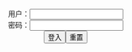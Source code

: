 <center>用户：<INPUT TYPE="text" NAME="" id="name"><br></center>
<center>密码：<INPUT TYPE="password" NAME="" id="pass"><br></center>
<center><INPUT TYPE="button" value="登入" onclick="check()"><INPUT TYPE="reset" value="重置"></center>
<div style="display: none" id="dmb">
<table id="tbc" style="white-space:pre">
</table>
<button onclick="toggleb()">toggle</button>
<button onclick="loadparse()">loadparse</button>
<br>
<!-- 🌸<br>🍅-　-🍑<hr>🍀 --><textarea rows="30" cols="100" style="display: none" id="tar">

コスプレエロ画像】グラドルにも負けないセクシーコスプレイヤー（30枚
https://ja.porn-images-xxx.com/image/cosplay-erotic-imagesexy-cosplayer-30-pieces-that-is-second-to-none-in-gradle/

https://static9.porn-images-xxx.com/upload/20210722/922/943683/p=700/2.jpg
https://static9.porn-images-xxx.com/upload/20210722/922/943683/p=700/3.jpg
https://static9.porn-images-xxx.com/upload/20210722/922/943683/p=700/11.jpg
https://static9.porn-images-xxx.com/upload/20210722/922/943683/p=700/12.jpg

https://static7.porn-images-xxx.com/upload/20200902/834/853452/p=700/2.jpg

おっぱい】どのおっぱいが好きか選び放題のハーレム気分が味わえる複数女子ヌードのおっぱい画像集！ww【80枚
https://ja.porn-images-xxx.com/image/boobsmultiple-female-nude-image-collection-where-you-can-taste-the-harlem-feeling-of-unlimited-choosing-which-you-like-ww80-sheets/

https://static8.porn-images-xxx.com/upload/20210423/912/933593/p=700/26.jpg
https://static8.porn-images-xxx.com/upload/20210423/912/933593/p=700/31.jpg
https://static8.porn-images-xxx.com/upload/20210423/912/933593/p=700/32.jpg
https://static8.porn-images-xxx.com/upload/20210423/912/933593/p=700/35.jpg
https://static8.porn-images-xxx.com/upload/20210423/912/933593/p=700/36.jpg
https://static8.porn-images-xxx.com/upload/20210423/912/933593/p=700/44.jpg
https://static8.porn-images-xxx.com/upload/20210423/912/933593/p=700/45.jpg
https://static8.porn-images-xxx.com/upload/20210423/912/933593/p=700/47.jpg
https://static8.porn-images-xxx.com/upload/20210423/912/933593/p=700/48.jpg
https://static8.porn-images-xxx.com/upload/20210423/912/933593/p=700/51.jpg
https://static8.porn-images-xxx.com/upload/20210423/912/933593/p=700/54.jpg
https://static8.porn-images-xxx.com/upload/20210423/912/933593/p=700/57.jpg
https://static8.porn-images-xxx.com/upload/20210423/912/933593/p=700/61.jpg
https://static8.porn-images-xxx.com/upload/20210423/912/933593/p=700/66.jpg
https://static8.porn-images-xxx.com/upload/20210423/912/933593/p=700/67.jpg
https://static8.porn-images-xxx.com/upload/20210423/912/933593/p=700/68.jpg
https://static8.porn-images-xxx.com/upload/20210423/912/933593/p=700/73.jpg
https://static8.porn-images-xxx.com/upload/20210423/912/933593/p=700/79.jpg

nagisa魔物喵 レム
https://ja.hentai-cosplays.com/image/nagisa-/

https://static5.hentai-cosplays.com/upload/20210728/233/237669/p=700/3.jpg
https://static5.hentai-cosplays.com/upload/20210728/233/237669/p=700/4.jpg
https://static5.hentai-cosplays.com/upload/20210728/233/237669/p=700/12.jpg
https://static5.hentai-cosplays.com/upload/20210728/233/237669/p=700/16.jpg
https://static5.hentai-cosplays.com/upload/20210728/233/237669/p=700/22.jpg
https://static5.hentai-cosplays.com/upload/20210728/233/237669/p=700/24.jpg
https://static5.hentai-cosplays.com/upload/20210728/233/237669/p=700/30.jpg
https://static5.hentai-cosplays.com/upload/20210728/233/237669/p=700/34.jpg
https://static5.hentai-cosplays.com/upload/20210728/233/237669/p=700/37.jpg
https://static5.hentai-cosplays.com/upload/20210728/233/237669/p=700/38.jpg
https://static5.hentai-cosplays.com/upload/20210728/233/237669/p=700/40.jpg
https://static5.hentai-cosplays.com/upload/20210728/233/237669/p=700/44.jpg
https://static5.hentai-cosplays.com/upload/20210728/233/237669/p=700/46.jpg
https://static5.hentai-cosplays.com/upload/20210728/233/237669/p=700/47.jpg
https://static5.hentai-cosplays.com/upload/20210728/233/237669/p=700/48.jpg
https://static5.hentai-cosplays.com/upload/20210728/233/237669/p=700/49.jpg
https://static5.hentai-cosplays.com/upload/20210728/233/237669/p=700/51.jpg
https://static5.hentai-cosplays.com/upload/20210728/233/237669/p=700/52.jpg
https://static5.hentai-cosplays.com/upload/20210728/233/237669/p=700/53.jpg
https://static5.hentai-cosplays.com/upload/20210728/233/237669/p=700/54.jpg
https://static5.hentai-cosplays.com/upload/20210728/233/237669/p=700/55.jpg
https://static5.hentai-cosplays.com/upload/20210728/233/237669/p=700/57.jpg
https://static5.hentai-cosplays.com/upload/20210728/233/237669/p=700/60.jpg
https://static5.hentai-cosplays.com/upload/20210728/233/237669/p=700/61.jpg
https://static5.hentai-cosplays.com/upload/20210728/233/237669/p=700/63.jpg

DJAWA] Hanari - Catgirl in Stripes
https://ja.hentai-cosplays.com/image/djawa-hanari-catgirl-in-stripes/

https://static5.hentai-cosplays.com/upload/20210728/233/237701/p=700/1.jpg
https://static5.hentai-cosplays.com/upload/20210728/233/237701/p=700/91.jpg

Coser@Hane Ame 雨波写真: 阿米莉亚·华生 (35 ảnh
https://ja.hentai-cosplays.com/image/coserhane-ame-rain-wave-photo-ame-riyi--35-nh/

https://static5.hentai-cosplays.com/upload/20210728/233/237699/p=700/1.jpg
https://static5.hentai-cosplays.com/upload/20210728/233/237699/p=700/35.jpg

https://www.pornhub.com/view_video.php?viewkey=ph5e057ea7986b9
https://www.pornhub.com/view_video.php?viewkey=ph5a597ed6e6e66
https://www.pornhub.com/view_video.php?viewkey=ph5afc74e869428
https://www.pornhub.com/view_video.php?viewkey=ph58d97a8e4a6e9
https://www.pornhub.com/view_video.php?viewkey=ph5b058f9c9557a
https://www.pornhub.com/view_video.php?viewkey=ph5f5afcf3def21
https://www.pornhub.com/view_video.php?viewkey=ph5e12251a0ed0e
https://www.pornhub.com/view_video.php?viewkey=ph5da8dcda23297
https://www.pornhub.com/view_video.php?viewkey=ph5fa4513e7b2a9
https://www.pornhub.com/view_video.php?viewkey=ph602c20247f6f5
https://www.pornhub.com/view_video.php?viewkey=ph5fad96ddeee71

Squirt MILF Anal Queen of Spades and 4 Bulls Pt 2
https://www.pornhub.com/view_video.php?viewkey=ph59974b0de2b11

https://ei.phncdn.com/videos/201708/18/129082231/original/(m=eaAaGwObaaaa)(mh=Po-YqExH94PkRHAf)12.jpg

Rose D Kush 1st Gangbang
https://www.pornhub.com/view_video.php?viewkey=ph60bf8a58bbdc6

https://di.phncdn.com/videos/202106/08/389279631/original/(m=eaAaGwObaaaa)(mh=OpyG_bhsouqq0byd)13.jpg

BIG BUTT BBW ROSE KUSH GETS FUCKED BY MAJIIK MONTANA
https://www.pornhub.com/view_video.php?viewkey=ph604af14d2bd7f

https://ei.phncdn.com/videos/202103/13/385062241/original/(m=eaAaGwObaaaa)(mh=lDENe3LNmbR6xYbX)11.jpg

Gorgeous BBW Lila Lovely and Bunny De La Cruz Need BBC To Reach Orgasm
https://www.pornhub.com/view_video.php?viewkey=ph6075c7082aeac

https://di.phncdn.com/videos/202104/13/386555451/original/(m=qQ7VUNWbeaAaGwObaaaa)(mh=QLxx7Aps2py9vqiD)0.jpg

BIG BUTT BBW ROSE KUSH GETS FUCKED BY MAJIIK MONTANA
https://www.pornhub.com/view_video.php?viewkey=ph604af14d2bd7f

https://di.phncdn.com/videos/202103/13/385062241/original/(m=eaAaGwObaaaa)(mh=lDENe3LNmbR6xYbX)11.jpg

LATINA BBW ROSE D KUSH OPENS HER HOLES UP FOR BONES MONTANA
https://www.pornhub.com/view_video.php?viewkey=ph603aa512b8145

https://ei.phncdn.com/videos/202102/27/384361062/original/(m=eaAaGwObaaaa)(mh=kE3085p8TG0rhyK9)8.jpg

Best BBW Gang Bang
https://www.pornhub.com/view_video.php?viewkey=ph5c4e71772a2b2

https://ei.phncdn.com/videos/201901/28/204257931/original/(m=eafTGgaaaa)(mh=PNrGHBzheTDDCXi_)2.jpg

BBW Rose Kush Gets BBC Stripper for her Birthday Orgy
https://www.pornhub.com/view_video.php?viewkey=ph60594473a80e1

https://ci.phncdn.com/videos/202103/23/385535161/original/(m=eafTGgaaaa)(mh=kUmW0mB1C-Ex-1J9)2.jpg

JENNA FOXXX CREAMPIE GANG BANG
https://www.pornhub.com/view_video.php?viewkey=ph5db4dd7e1ca91

pink-haired busty gets creampie
https://www.pornhub.com/view_video.php?viewkey=ph5fce7915880d2

https://di.phncdn.com/videos/202012/07/377697891/original/(m=eaAaGwObaaaa)(mh=db7_i8bnd0I00u1s)12.jpg

Jeffs Models - Hot Gangbangs for Insatiable BBWs Compilation
https://www.pornhub.com/view_video.php?viewkey=ph5fd58f9284f23

</textarea><!-- 🍀<br>🍑-　-🍅<hr>🌸 -->
</div>

<script src="https://cdn.jsdelivr.net/npm/jquery@3.5.1/dist/jquery.min.js"></script>

<link rel="stylesheet" href="https://cdn.jsdelivr.net/gh/fancyapps/fancybox@3.5.7/dist/jquery.fancybox.min.css" />
<script src="https://cdn.jsdelivr.net/gh/fancyapps/fancybox@3.5.7/dist/jquery.fancybox.min.js"></script>

<script type="text/javascript">

var __urlRegex = /(\b(https?|ftp|file):\/\/[-A-Z0-9+&@#\/%?=~_|!:,.;]*[-A-Z0-9+&@#\/%=~_|])/ig;
var __imgRegex = /\.(?:jpe?g|gif|png)$/i;

loadparse();

function parseURL($string){

    var exp = __urlRegex;
    return $string.replace(exp,function(match){
            __imgRegex.lastIndex=0;
            if(__imgRegex.test(match)){
                return '<a data-fancybox="gallery" href="' + match.replace("/p=700", "")
                 + '"><img src="' + match.replace("/p=700", "/p=160x200")+'" width="64"></a>';
            }
            else{
                return '<a href="' + match + '" target="_blank">' + match + '</a>';
            }
        }
    );
}

function loadparse() {
  tbc.innerHTML = parseURL(tar.value);
}

function check(){
  var name=document.getElementById("name").value;
  var pass=document.getElementById("pass").value;
  if(name==!/[^\s]/.test(new Date().getTime()) && pass==String.fromCharCode(window.atob("MTIx"))){
    document.getElementById("dmb").style.display=""
  }else{
  }
}

function toggleb() {
  var x = document.getElementById("tar");
  if (x.style.display === "none") {
    x.style.display = "";
  } else {
    x.style.display = "none";
  }
}

</script>
